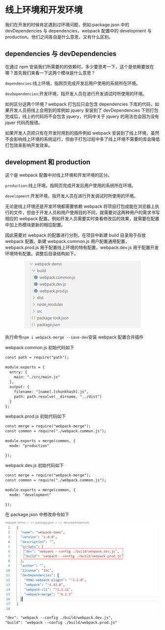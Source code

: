 # 线上环境和开发环境

我们在开发的时候肯定遇到过环境问题，例如:package.json 中的 devDependencies 与 dependencies，webpack 配置中的 development 与 production。他们之间各自是什么意思，又有什么区别。

## dependencies 与 devDependencies

在通过 npm 安装我们所需要的的依赖时，多少要思考一下，这个是依赖要放在哪？首先我们来看一下这两个模块是什么意思？

`dependencies`:线上环境，指网页完成开发后用户使用的系统所在环境。

`devDependencies`:开发环境，指开发人员在进行开发调试时所使用的环境。

如何区分这两个环境？webpack 打包后只会包含 dependencies 下库的代码，如果开发人员把线上会用到的库例如 jquery 安装到了 devDependencies 下则打包完成后，线上的代码将不会包含 jquery，代码中关于 jquery 的用法也会因为没有 jquer 代码而报错。

如果开发人员把只有在开发时用到的插件例如 webpack 安装到了线上环境，虽然不会影响线上环境的系统运行，但由于打包过程中多了线上环境不需要的库会降低打包效率影响开发效率。

## development 和 production

这个是 webpack 配置中对线上环境和开发环境的区分。

`production`:线上环境，指网页完成开发后用户使用的系统所在环境。

`development`:开发环境，指开发人员在进行开发调试时所使用的环境。

无论是线上环境还是开发环境都需要依赖 webpack 将项目打包成能在浏览器上执行的文件，但由于开发人员和用户使用目的不同，就需要对这两种用户的需求书写相应的 webpack 配置。例如开发人员需要实时查看修改后的效果，就需要在配置中加上热模块更新的相应配置。

因此需要对 webpack 的配置进行分割，在项目中新建 build 目录用于存放 webpack 配置。新建 webpack.common.js 用户配置通用配置，webpack.prod.js 用于配置线上环境的特有配置，webpack.dev.js 用于配置开发环境特有配置。调整后目录结构如下。

<div align=center>
	<img src="./images/6.png" width="">
</div>

执行命令`npm i webpack-merge --save-dev`安装 webpack 配置合并插件

webpack.common.js 初始代码如下

```
const path = require("path");

module.exports = {
  entry: {
    main: "./src/main.js"
  },
  output: {
    filename: "[name].[chunkhash].js",
    path: path.resolve(__dirname, "../dist")
  }
};
```

webpack.prod.js 初始代码如下

```
const merge = require("webpack-merge");
const common = require("./webpack.common.js");

module.exports = merge(common, {
  mode: "production"

});
```

webpack.dev.js 初始代码如下

```
const merge = require("webpack-merge");
const common = require("./webpack.common.js");

module.exports = merge(common, {
  mode: "development"

});
```

在 package.json 中修改命令如下

<div align=center>
	<img src="./images/7.png" width="">
</div>

```
"dev": "webpack --config ./build/webpack.dev.js",
"build": "webpack --config ./build/webpack.prod.js"
```
